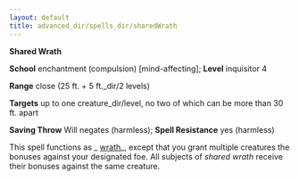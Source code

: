 ```yaml
---
layout: default
title: advanced_dir/spells_dir/sharedWrath
---
```

 **Shared Wrath**

**School** enchantment (compulsion) [mind-affecting]; **Level** inquisitor 4

**Range** close (25 ft. + 5 ft._dir/2 levels)

**Targets** up to one creature_dir/level, no two of which can be more than 30 ft. apart

**Saving Throw** Will negates (harmless); **Spell Resistance** yes (harmless)

This spell functions as _ [wrath](../../wrath#_wrath)_, except that you grant multiple creatures the bonuses against your designated foe. All subjects of _shared wrath_ receive their bonuses against the same creature.


